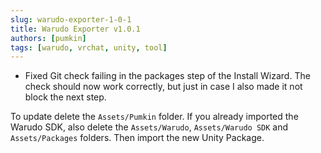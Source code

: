 ```yaml
---
slug: warudo-exporter-1-0-1
title: Warudo Exporter v1.0.1
authors: [pumkin]
tags: [warudo, vrchat, unity, tool]
---
```


- Fixed Git check failing in the packages step of the Install Wizard. The check should now work correctly, but just in case I also made it not block the next step.


To update delete the `Assets/Pumkin` folder. If you already imported the Warudo SDK, also delete the `Assets/Warudo`, `Assets/Warudo SDK` and `Assets/Packages` folders. Then import the new Unity Package.

<!-- truncate -->
